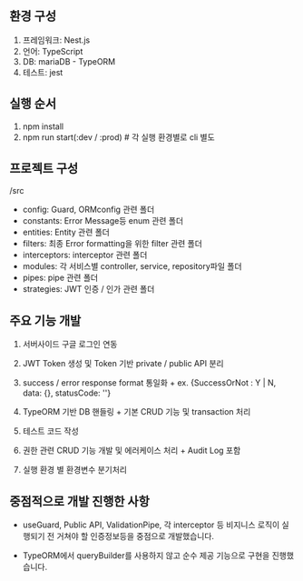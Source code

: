 
## 환경 구성
  1. 프레임워크: Nest.js
  2. 언어: TypeScript
  3. DB: mariaDB - TypeORM
  4. 테스트: jest

## 실행 순서

  1. npm install
  2. npm run start(:dev / :prod) # 각 실행 환경별로 cli 별도

## 프로젝트 구성

/src
  + config: Guard, ORMconfig 관련 폴더
  + constants: Error Message등 enum 관련 폴더
  + entities: Entity 관련 폴더
  + filters: 최종 Error formatting을 위한 filter 관련 폴더
  + interceptors: interceptor 관련 폴더
  + modules: 각 서비스별 controller, service, repository파일 폴더
  + pipes: pipe 관련 폴더
  + strategies: JWT 인증 / 인가 관련 폴더

## 주요 기능 개발

  1. 서버사이드 구글 로그인 연동

  2. JWT Token 생성 및 Token 기반 private / public API 분리

  3. success / error response format 통일화
    + ex. {SuccessOrNot : Y | N, data: {}, statusCode: ''}
  
  4. TypeORM 기반 DB 핸들링
    + 기본 CRUD 기능 및 transaction 처리

  5. 테스트 코드 작성

  6. 권한 관련 CRUD 기능 개발 및 에러케이스 처리
    + Audit Log 포함
  
  7. 실행 환경 별 환경변수 분기처리

## 중점적으로 개발 진행한 사항
  - useGuard, Public API, ValidationPipe, 각 interceptor 등 비지니스 로직이 실행되기 전
    거쳐야 할 인증정보등을 중점으로 개발했습니다.
  
  - TypeORM에서 queryBuilder를 사용하지 않고 순수 제공 기능으로 구현을 진행했습니다.

